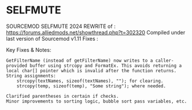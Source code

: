 # SELFMUTE
SOURCEMOD SELFMUTE 2024 REWRITE of : https://forums.alliedmods.net/showthread.php?t=302320
Compiled under last version of Sourcemod v1.11 
Fixes :

Key Fixes & Notes:

    GetFilterName (instead of getFilterName) now writes to a caller-provided buffer using strcopy and FormatEx. This avoids returning a local char[] pointer which is invalid after the function returns.
    String assignments:
        strcopy(textNames, sizeof(textNames), ""); for clearing.
        strcopy(temp, sizeof(temp), "Some string"); where needed.
   
    Clarified parentheses in certain if checks.
    Minor improvements to sorting logic, bubble sort pass variables, etc.
